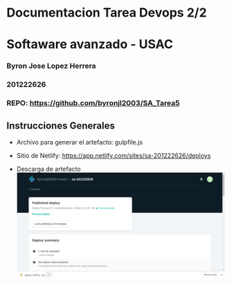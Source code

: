 # Documentacion Tarea Devops 2/2
# Softaware avanzado - USAC

### Byron Jose Lopez Herrera
### 201222626
### REPO: https://github.com/byronjl2003/SA_Tarea5

## Instrucciones Generales
- Archivo para generar el artefacto: gulpfile.js

- Sitio de Netlify: https://app.netlify.com/sites/sa-201222626/deploys

- Descarga de artefacto
![artefacto][logo]

[logo]: https://raw.githubusercontent.com/byronjl2003/SA-Tarea5/master/imagenes/artefacto-publicado.png "artefacto"

